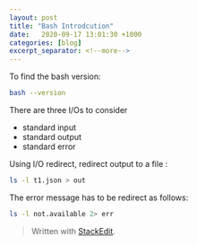 ```yaml
---
layout: post
title: "Bash Introdcution"
date:   2020-09-17 13:01:30 +1000
categories: [blog]
excerpt_separator: <!--more-->
---
```

To  find the bash version:
```bash
bash --version
```
There are three I/Os to consider

 - standard input
 - standard output
 - standard error

Using I/O redirect, redirect output to a file :
```bash
ls -l t1.json > out
```
The error message has to be redirect as follows:
```bash
ls -l not.available 2> err
```



> Written with [StackEdit](https://stackedit.io/).
<!--stackedit_data:
eyJoaXN0b3J5IjpbLTE0OTA3Mzg4ODYsMTI3NDY1MjUwXX0=
-->